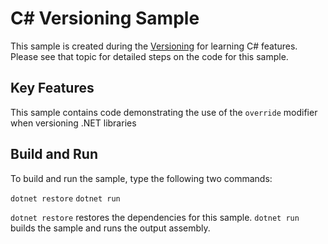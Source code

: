 C# Versioning Sample
================

This sample is created during the [Versioning](https://docs.microsoft.com/dotnet/articles/csharp/versioning)
for learning C# features. Please see that topic for detailed steps on the code
for this sample.

Key Features
------------

This sample contains code demonstrating the use of 
the `override` modifier when versioning .NET libraries

Build and Run
-------------

To build and run the sample, type the following two commands:

`dotnet restore`
`dotnet run`

`dotnet restore` restores the dependencies for this sample.
`dotnet run` builds the sample and runs the output assembly.